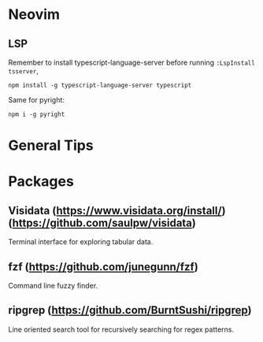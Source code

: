 
# Neovim

## LSP
Remember to install typescript-language-server before running `:LspInstall tsserver`,
```
npm install -g typescript-language-server typescript
```
Same for pyright:
```
npm i -g pyright
```

# General Tips

# Packages 
## Visidata (https://www.visidata.org/install/) (https://github.com/saulpw/visidata)
Terminal interface for exploring tabular data.

## fzf (https://github.com/junegunn/fzf)
Command line fuzzy finder.

## ripgrep (https://github.com/BurntSushi/ripgrep)
Line oriented search tool for recursively searching for regex patterns.



